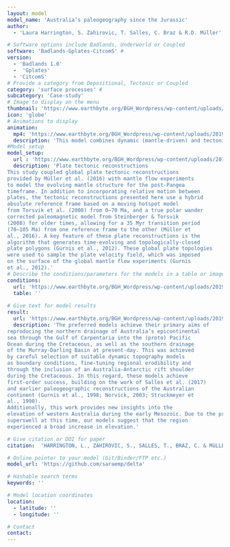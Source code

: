 ```yaml
---
layout: model
model_name: 'Australia’s paleogeography since the Jurassic'
author: 
  - 'Laura Harrington, S. Zahirovic, T. Salles, C. Braz & R.D. Müller'

# Software options include Badlands, Underworld or Coupled
software: 'Badlands-Gplates-CitcomS' #
version: 
  - 'Badlands 1.0'
  -  'Gplates'
  - 'CitcomS'
# Provide a category from Depositional, Tectonic or Coupled
category: 'surface processes' #
subcategory: 'Case-study'
# Image to display on the menu
thumbnail: 'https://www.earthbyte.org/BGH_Wordpress/wp-content/uploads/2019/09/aus040_ED_whitebg.jpg'
icon: 'globe'
# Animations to display
animation:
  mp4: 'https://www.earthbyte.org/BGH_Wordpress/wp-content/uploads/2019/09/aus040_ED_whitebg.mp4'
  description: 'This model combines dynamic (mantle-driven) and tectonic topography across the Australian continent with global sea level change and surface processes since the late Triassic to understand the main driving factors of uplift, subsidence, erosion and coastline migration'
#Model setup
model_setup:
  url : 'https://www.earthbyte.org/BGH_Wordpress/wp-content/uploads/2019/09/aus040_ED_whitebg_table.png'
  description: 'Plate tectonic reconstructions
This study coupled global plate tectonic reconstructions
provided by Müller et al. (2016) with mantle flow experiments
to model the evolving mantle structure for the post-Pangea
timeframe. In addition to incorporating relative motion between
plates, the tectonic reconstructions presented here use a hybrid
absolute reference frame based on a moving hotspot model
from Torsvik et al. (2008) from 0–70 Ma, and a true polar wander
corrected paleomagnetic model from Steinberger & Torsvik
(2008) for older times, allowing for a 35 Myr transition period
(70–105 Ma) from one reference frame to the other (Müller et
al., 2016). A key feature of these plate reconstructions is the
algorithm that generates time-evolving and topologically-closed
plate polygons (Gurnis et al., 2012). These global plate topologies
were used to sample the plate velocity field, which was imposed
on the surface of the global mantle flow experiments (Gurnis
et al., 2012).'
# Describe the conditions/parameters for the models in a table or image
conditions:
  url: 'https://www.earthbyte.org/BGH_Wordpress/wp-content/uploads/2019/09/aus040_ED_whitebg_table.png'
  table: ''
  
# Give text for model results
result:
  url: 'https://www.earthbyte.org/BGH_Wordpress/wp-content/uploads/2019/09/aus040_ED_res.png'
  description: 'The preferred models achieve their primary aims of
reproducing the northern drainage of Australia’s epicontinental
sea through the Gulf of Carpentaria into the (proto) Pacific
Ocean during the Cretaceous, as well as the southern drainage
of the Murray-Darling Basin at present-day. This was achieved
by careful selection of suitable dynamic topography models
as boundary conditions, fine-tuning regional erodibility and
through the inclusion of an Australia-Antarctic rift shoulder
during the Cretaceous. In this regard, these models achieve
first-order success, building on the work of Salles et al. (2017)
and earlier paleogeographic reconstructions of the Australian
continent (Gurnis et al., 1998; Norvick, 2003; Struckmeyer et
al., 1990).
Additionally, this work provides new insights into the
elevation of western Australia during the early Mesozoic. Due to the proximity of western Australia to the African mantle
superswell at this time, our models suggest that the region
experienced a broad increase in elevation.'

# Give citation or DOI for paper
citation:  'HARRINGTON, L., ZAHIROVIC, S., SALLES, T., BRAZ, C. & MüLLER, R.D., 2019, Tectonic, geodynamic and surface process driving forces of Australia’s paleogeography since the Jurassic, in KEEP, M. & MOSS, S.J. (Eds), The Sedimentary Basins of Western Australia V: Proceedings of the Petroleum Exploration Society of Australia Symposium, Perth, WA, 2019, 29 pp. https://www.pesa.com.au/library/harrington-final-pdf/'

# Online pointer to your model (Git/Binder/FTP etc.)
model_url: 'https://github.com/saraemp/delta'

# Hashable search terms
keywords: ''

# Model location coordinates
location:
  - latitude: ''
  - longitude: ''

# Contact
contact:
---
```

